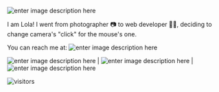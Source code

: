 ![enter image description here](https://i.ibb.co/nfyL6zq/hello.png)

I am Lola! I went from photographer 📷 to web developer 👩‍💻, deciding to change camera's "click" for the mouse's one.

You can reach me at:
![enter image description here](https://i.ibb.co/nfyL6zq/hello.png)

![enter image description here](https://i.ibb.co/YpgsDZK/4584660-linkedin-logo-media-network-social-icon-1.png) | ![enter image description here](https://i.ibb.co/NYdy5v5/4584662-logo-media-network-social-twitter-icon.png) | ![enter image description here](https://i.ibb.co/XtjwGpd/4584657-flickr-logo-media-network-social-icon.png)

![visitors](https://visitor-badge.glitch.me/badge?page_id=lolarufino&left_color=lightpink&right_color=gray)
  
